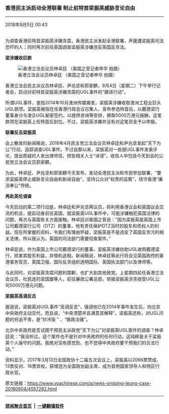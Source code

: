 ### 香港民主派启动全港联署 制止前特首梁振英威胁言论自由
------------------------

<div class="published">
 <span class="date" title="中国时间">
  <time datetime="2018-09-05T00:43:00+08:00">
   2018年9月5日 00:43
  </time>
 </span>
</div>
<br/>
<div class="wsw">
 <p>
  为调查香港前特首梁振英涉嫌贪腐，香港民主派发起全港联署，声援遭梁振英司法恐吓的人；同时再次前往英国调查梁振英涉嫌违反英国反贪法。
 </p>
 <div class="wsw__embed">
 </div>
 <p>
  <strong>
   梁涉嫌收巨款
  </strong>
 </p>
 <div class="wsw__embed wsw__embed--small">
  <figure class="media-image js-media-expand">
   <div class="img-wrap">
    <div class="thumb">
     <img alt="香港立法会议员林卓廷 （美国之音记者申华 拍摄）" src="https://gdb.voanews.com/3F86C4CE-6FEF-49F5-8D22-65EB8F57FC2F_w250_r0_s.jpg"/>
    </div>
    <span class="ico ico-fullscreen ico--media-expand ico--rounded">
    </span>
   </div>
   <figcaption>
    <span class="caption">
     香港立法会议员林卓廷 （美国之音记者申华 拍摄）
    </span>
   </figcaption>
  </figure>
 </div>
 <p>
  香港立法会民主派议员林卓廷、尹兆坚和郭家麒，9月4日（星期二）下午举行记者会，启动对前特首梁振英涉嫌贪腐的UGL事件的“跟进行动”。
 </p>
 <p>
  所谓UGL事件，是指2014年10月澳洲传媒揭发，梁振英涉嫌收取澳洲工程业巨头UGL款项。梁振英被指在任香港行政会议召集人、宣布参选特首后，以戴德梁行董事身分与澳企UGL秘密签约，以提供咨询等安排，换取5000万港元报酬。这笔款项在梁振英上任特首后到位。不过，梁振英涉嫌并没有对这笔资金予以申报。
 </p>
 <p>
  <strong>
   联署反击梁振英
  </strong>
 </p>
 <p>
  会上散发的新闻稿说，2018年4月民主党立法会议员林卓廷和尹兆坚发起“天下为公”行动，追踪调查UGL事件。不过自那以来，梁振英对一些就UGL事件发表评论，提出质疑的人发出律师信，控告相关人士“诽谤”。收信人中包括今天到会的公民党立法会议员郭家麒。
 </p>
 <p>
  为此，林卓廷、尹兆坚和郭家麒今天宣布，发动全港民主派和市民参加联署，“要求梁振英停止威胁言论自由和新闻自由”，坚持公众对“权贵的监察”，信守香港“廉洁奉公”传统。
 </p>
 <p>
  <strong>
   再赴英伦调查
  </strong>
 </p>
 <p>
  今天启动的第二项行动是，林卓廷和尹兆坚两议员，将利用香港议会和英国议会交流的机会，提前动身前往英国，就梁振英UGL事件中，可能涉嫌触犯英国法律的问题，再次与英国有关方面接触。林卓廷对美国之音说：“因为梁振英是英国上市公司戴德梁行公司（DTZ）的董事，他有责任保护DTZ当时的股东和债权人的利益。现在所掌握的资料，令我们有理由怀疑，梁振英是不是违反了英国反贪污的相关法律。所以我认为，英国的司法部门需要彻查案件。”
 </p>
 <p>
  林卓廷说，作为英国上市公司戴德梁行的董事，梁振英涉嫌协助UGL收购戴德梁行，损害其股东利益，并借机逃税。新闻稿说，林卓廷等此行将会见英国政府的香港事务官员、英国卫报、国际反贪组织透明国际、英国执法部门以及律师等。
 </p>
 <p>
  与此同时，对梁振英贪腐问题的围剿，也扩大到其他政党。上星期四前任香港立法会议员，社民连的梁国雄等人，前往廉政公署总部，举报梁振英涉贪收受UGL公司5000万港元问题。
 </p>
 <p>
  <strong>
   梁振英高调反击
  </strong>
 </p>
 <p>
  报道说，梁振英对UGL事件“高调反击”，强调他已在2014年事件发生后，向北京中央政府主动交代，而且说，“中央清楚并且满意其解释”。梁振英还称，对UGL问题的穷追不舍，是“炒冷饭 ” 、“做政治骚”。
 </p>
 <p>
  北京中央政府是否试图干预民主派政党“天下为公”对梁振英UGL案件的调查？林卓廷说：“我没听过。这个案件也不是针对中央政府的任何行动。这纯粹是关于梁振英个人操守的问题。我绝对没有感觉到，也不觉得中央政府要干预我们的合法行动。”
 </p>
 <p>
  资料显示，2017年3月13日全国政协十二届五次会议上，梁振英以2066票赞成、13票反对、16票弃权，获增选为全国政协副主席，成为首例国家领导人和特区行政长官。
 </p>
</div>

原文链接：https://www.voachinese.com/a/news-ongoing-leung-case-20180904/4557292.html


------------------------
#### [禁闻聚合首页](https://github.com/gfw-breaker/banned-news/blob/master/README.md) &nbsp;|&nbsp;  [一键翻墙软件](https://github.com/gfw-breaker/nogfw/blob/master/README.md)